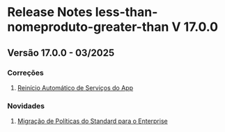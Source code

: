 # Release Notes less-than-nomeproduto-greater-than V 17.0.0

## **Versão 17.0.0 - 03/2025**


### **Correções**

1. [Reinício Automático de Serviços do App](Reinício-Automático-De-Serviços-Do-App.md)

### **Novidades**

1. [Migração de Políticas do Standard para o Enterprise](Migração-De-Políticas-Do-Standard-Para-O-Enterprise.md)
